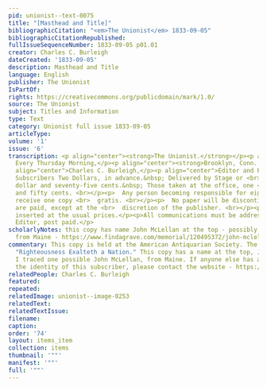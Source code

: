 ```yaml
---
pid: unionist--text-0075
title: "[Masthead and Title]"
bibliographicCitation: "<em>The Unionist</em> 1833-09-05"
bibliographicCitationRepublished: 
fullIssueSequenceNumber: 1833-09-05 p01.01
creator: Charles C. Burleigh
dateCreated: '1833-09-05'
description: Masthead and Title
language: English
publisher: The Unionist
IsPartOf: 
rights: https://creativecommons.org/publicdomain/mark/1.0/
source: The Unionist
subject: Titles and Information
type: Text
category: Unionist full issue 1833-09-05
articleType: 
volume: '1'
issue: '6'
transcription: <p align="center"><strong>The Unionist.</strong></p><p align="center">Published
  Every Thursday Morning,</p><p align="center"><strong>Brooklyn, Conn. (sic)</strong></p><p
  align="center">Charles C. Burleigh,</p><p align="center">Editor and Publisher</p><p>  TERMS.—Mail
  Subscribers Two Dollars, in advance.&nbsp; Delivered by Stage or <br>  Post one
  dollar and seventy-five cents.&nbsp; Those taken at the office, one <br>  dollar
  and fifty cents. <br></p><p>  Any person becoming responsible for eight copies shall
  receive one copy <br>  gratis. <br></p><p>  No paper will be discontinued till arrearages
  are paid, except at the <br>  discretion of the publisher. <br></p><p>Advertisements
  inserted at the usual prices.</p><p>All communications must be addressed to the
  Editor, post paid.</p>
scholarlyNotes: this copy has name John McLellan at the top - possibly this John McLellan
  from Maine - https://www.findagrave.com/memorial/120495372/john-mclellan
commentary: This copy is held at the American Antiquarian Society. The motto remains
  "Righteousness Exalteth a Nation." This copy has a name at the top, John McLellan.
  I traced one possible John McLellan, from Maine. If anyone else has an idea about
  the identity of this subscriber, please contact the website - https://www.findagrave.com/memorial/120495372/john-mclellan
relatedPeople: Charles C. Burleigh
featured: 
repeated: 
relatedImage: unionist--image-0253
relatedText: 
relatedTextIssue: 
filename: 
caption: 
order: '74'
layout: items_item
collection: items
thumbnail: '""'
manifest: '""'
full: '""'
---
```

